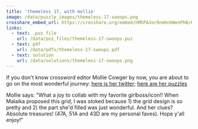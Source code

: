```yaml
---
title: 'themeless 17, with mollie'
image: /data/puzzle_images/themeless-17-swoops.png
crosshare_embed_url: https://crosshare.org/embed/nMhPAJor9neHcKWenPhB/6GZEUgttSaMcNGI8CIiXptC8S1E3
links:
  - text: .puz file
    url: /data/puz_files/themeless-17-swoops.puz
  - text: pdf
    url: /data/pdfs/themeless-17-swoops.pdf
  - text: solution
    url: /data/solutions/themeless-17-swoops.png
---
```


If you don't know crossword editor Mollie Cowger by now, you are about to go on the most wonderful journey: [here is her twitter](https://twitter.com/molliecowger); [here are her puzzles](https://crosswordsfromouterspace.blogspot.com/)

Mollie says: "What a joy to collab with my favorite girlboss/icon!! When Malaika proposed this grid, I was stoked because 1) the grid design is so pretty and 2) the part she'd filled was just wonderful. And her clues? Absolute treasures! (47A, 51A and 43D are my personal faves). Hope y'all enjoy!"